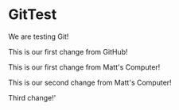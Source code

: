 # GitTest
We are testing Git!

This is our first change from GitHub!

This is our first change from Matt's Computer!

This is our second change from Matt's Computer!

Third change!'
